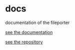 # docs
documentation of the fileporter

[see the documentation](https://fileporter.github.io/docs)

[see the repository](https://github.com/fileporter/fileporter)
